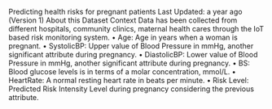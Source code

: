 Predicting health risks for pregnant patients
Last Updated: a year ago (Version 1)
About this Dataset
Context
Data has been collected from different hospitals, community clinics, maternal health cares through the IoT based risk monitoring system.
•	Age: Age in years when a woman is pregnant.
•	SystolicBP: Upper value of Blood Pressure in mmHg, another significant attribute during pregnancy.
•	DiastolicBP: Lower value of Blood Pressure in mmHg, another significant attribute during pregnancy.
•	BS: Blood glucose levels is in terms of a molar concentration, mmol/L.
•	HeartRate: A normal resting heart rate in beats per minute.
•	Risk Level: Predicted Risk Intensity Level during pregnancy considering the previous attribute.
